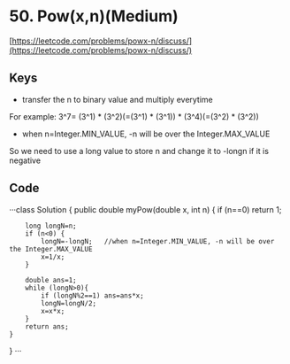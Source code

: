 # 50. Pow(x,n)(Medium)
[https://leetcode.com/problems/powx-n/discuss/](https://leetcode.com/problems/powx-n/discuss/)

## Keys
* transfer the n to binary value and multiply everytime

For example: 3^7= (3^1) * (3^2)(=(3^1) * (3^1)) * (3^4)(=(3^2) * (3^2))

* when n=Integer.MIN_VALUE, -n will be over the Integer.MAX_VALUE

So we need to use a long value to store n and change it to -longn if it is negative

## Code
···class Solution {
    public double myPow(double x, int n) {
        if (n==0) return 1;
        
        long longN=n;
        if (n<0) {
            longN=-longN;   //when n=Integer.MIN_VALUE, -n will be over the Integer.MAX_VALUE
            x=1/x;
        }
        
        double ans=1;       
        while (longN>0){
            if (longN%2==1) ans=ans*x;
            longN=longN/2;
            x=x*x;
        }
        return ans;
    }
}
···
